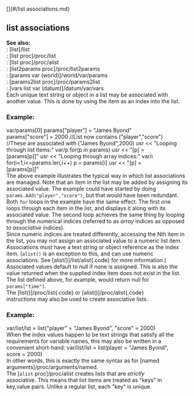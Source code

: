 []{#/list associations.md}    
## list associations    
**See also:**    
:   [list]/list    
:   [list proc]/proc/list    
:   [list proc]/proc/alist    
:   [list2params proc]/proc/list2params    
:   [params var (world)]/world/var/params    
:   [params2list proc]/proc/params2list    
:   [vars list var (datum)]/datum/var/vars    
Each unique text string or object in a list may be associated with    
another value. This is done by using the item as an index into the list.    
### Example:    
var/params\[0\] params\[\"player\"\] = \"James Byond\"    
params\[\"score\"\] = 2000 //List now contains (\"player\",\"score\")    
//These are associated with (\"James Byond\",2000) usr \<\< \"Looping    
through list items:\" var/p for(p in params) usr \<\< \"\[p\] =    
\[params\[p\]\]\" usr \<\< \"Looping through array indices:\" var/i    
for(i=1,i\<=params.len,i++) p = params\[i\] usr \<\< \"\[p\] =    
\[params\[p\]\]\"    
The above example illustrates the typical way in which list associations    
are managed. Note that an item in the list may be added by assigning its    
associated value. The example could have started by doing    
`params.Add("player","score")`, but that would have been redundant.    
Both `for` loops in the example have the same effect. The first one    
loops through each item in the list, and displays it along with its    
associated value. The second loop achieves the same thing by looping    
through the numerical indices (referred to as *array* indices as opposed    
to *associative* indices).    
Since numeric indices are treated differently, accessing the Nth item in    
the list, you may not assign an associated value to a numeric list item.    
Associations must have a text string or object reference as the index    
item. (`alist()` is an exception to this, and can use numeric    
associations. See [alist()]/list/alist{.code} for more information.)    
Associated values default to null if none is assigned. This is also the    
value returned when the supplied index item does not exist in the list.    
The list defined above, for example, would return null for    
`params["time"]`.    
The [list()]/proc/list{.code} or [alist()]/proc/alist{.code}    
instructions may also be used to create associative lists.    
### Example:    
var/list/lst = list(\"player\" = \"James Byond\", \"score\" = 2000)    
When the index values happen to be text strings that satisfy all the    
requirements for variable names, this may also be written in a    
convenient short-hand: var/list/lst = list(player = \"James Byond\",    
score = 2000)    
In other words, this is exactly the same syntax as for [named    
arguments]/proc/arguments/named.    
The [`alist` proc]/proc/alist creates lists that are *strictly*    
associative. This means that list items are treated as \"keys\" in    
key,value pairs. Unlike a regular list, each \"key\" is unique.  
